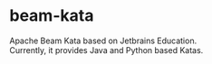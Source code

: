 # beam-kata
Apache Beam Kata based on Jetbrains Education.  
Currently, it provides Java and Python based Katas.

